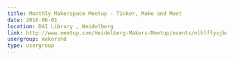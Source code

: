 ```yaml
---
title: Monthly Makerspace Meetup - Tinker, Make and Meet
date: 2016-06-01
location: DAI Library , Heidelberg
link: http://www.meetup.com/Heidelberg-Makers-Meetup/events/nlhlflyvjbcb/
usergroup: makershd
type: usergroup
---
```

